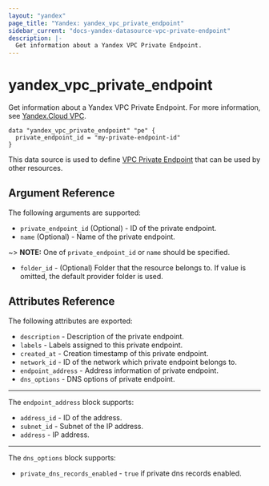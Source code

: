 ```yaml
---
layout: "yandex"
page_title: "Yandex: yandex_vpc_private_endpoint"
sidebar_current: "docs-yandex-datasource-vpc-private-endpoint"
description: |-
  Get information about a Yandex VPC Private Endpoint.
---
```


# yandex\_vpc\_private\_endpoint

Get information about a Yandex VPC Private Endpoint. For more information, see
[Yandex.Cloud VPC](https://cloud.yandex.com/docs/vpc/concepts/index).

```hcl
data "yandex_vpc_private_endpoint" "pe" {
  private_endpoint_id = "my-private-endpoint-id"
}
```

This data source is used to define [VPC Private Endpoint] that can be used by other resources.

## Argument Reference

The following arguments are supported:

* `private_endpoint_id` (Optional) - ID of the private endpoint.
* `name` (Optional) - Name of the private endpoint.

~> **NOTE:** One of `private_endpoint_id` or `name` should be specified.

* `folder_id` - (Optional) Folder that the resource belongs to. If value is omitted, the default provider folder is used.

## Attributes Reference

The following attributes are exported:

* `description` - Description of the private endpoint.
* `labels` - Labels assigned to this private endpoint.
* `created_at` - Creation timestamp of this private endpoint.
* `network_id` - ID of the network which private endpoint belongs to.
* `endpoint_address` - Address information of private endpoint.
* `dns_options` - DNS options of private endpoint.

---

The `endpoint_address` block supports:

* `address_id` - ID of the address.
* `subnet_id` - Subnet of the IP address.
* `address` - IP address.

---

The `dns_options` block supports:

* `private_dns_records_enabled` - `true` if private dns records enabled.

[VPC Private Endpoint]: https://cloud.yandex.com/docs/vpc/concepts/private-endpoint
